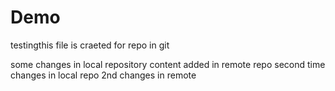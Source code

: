 # Demo
testingthis file is craeted for repo in git

some changes in local repository
content added in remote repo
second time changes in local repo
2nd changes in remote 
